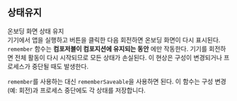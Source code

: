 ## 상태유지 
온보딩 화면 상태 유지\
기기에서 앱을 실행하고 버튼을 클릭한 다음 회전하면 온보딩 화면이 다시 표시된다. ```remember``` 함수는 **컴포저블이 컴포지션에 유지되는 동안** 에만 작동한다. 기기를 회전하면 전체 활동이 다시 시작되므로 모든 상태가 손실된다. 이 현상은 구성이 변경되거나 프로세스가 중단될 때도 발생한다.

```remember```를 사용하는 대신 ```rememberSaveable```을 사용하면 된다. 이 함수는 구성 변경(예: 회전)과 프로세스 중단에도 각 상태를 저장합니다.